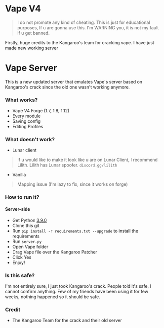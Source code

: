# Vape V4

> I do not promote any kind of cheating. This is just for educational purposes, If u are gonna use this. I'm WARNING you, it is not my fault if u get banned.

Firstly, huge credits to the Kangaroo's team for cracking vape. I have just made new working server

# Vape Server

This is a new updated server that emulates Vape's server based on Kangaroo's crack since the old one wasn't working anymore.

### What works?
- Vape V4 Forge (1.7, 1.8, 1.12)
- Every module
- Saving config
- Editing Profiles
### What doesn't work?
- Lunar client
> If u would like to make it look like u are on Lunar Client, I recommend Lilith. Lilith has Lunar spoofer. `discord.gg/lilith`
- Vanilla 
> Mapping issue (I'm lazy to fix, since it works on forge)
### How to run it?

#### Server-side
- Get Python [3.9.0](https://www.python.org/downloads/release/python-390/)
- Clone this git
- Run `pip install -r requirements.txt --upgrade` to install the requirements
- Run `server.py`
- Open Vape folder
- Drag Vape file over the Kangaroo Patcher
- Click Yes
- Enjoy!

### Is this safe?

I'm not entirely sure, I just took Kangaroo's crack. People told it's safe, I cannot confirm anything. Few of my friends have been using it for few weeks, nothing happened so it should be safe.

### Credit
- The Kangaroo Team for the crack and their old server
